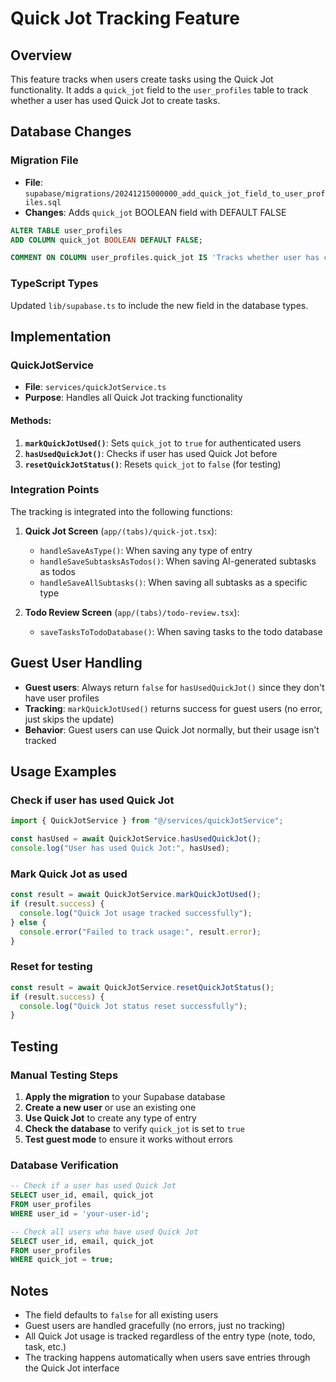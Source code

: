 # Quick Jot Tracking Feature

## Overview

This feature tracks when users create tasks using the Quick Jot functionality. It adds a `quick_jot` field to the `user_profiles` table to track whether a user has used Quick Jot to create tasks.

## Database Changes

### Migration File

- **File**: `supabase/migrations/20241215000000_add_quick_jot_field_to_user_profiles.sql`
- **Changes**: Adds `quick_jot` BOOLEAN field with DEFAULT FALSE

```sql
ALTER TABLE user_profiles
ADD COLUMN quick_jot BOOLEAN DEFAULT FALSE;

COMMENT ON COLUMN user_profiles.quick_jot IS 'Tracks whether user has created a task using Quick Jot feature';
```

### TypeScript Types

Updated `lib/supabase.ts` to include the new field in the database types.

## Implementation

### QuickJotService

- **File**: `services/quickJotService.ts`
- **Purpose**: Handles all Quick Jot tracking functionality

#### Methods:

1. **`markQuickJotUsed()`**: Sets `quick_jot` to `true` for authenticated users
2. **`hasUsedQuickJot()`**: Checks if user has used Quick Jot before
3. **`resetQuickJotStatus()`**: Resets `quick_jot` to `false` (for testing)

### Integration Points

The tracking is integrated into the following functions:

1. **Quick Jot Screen** (`app/(tabs)/quick-jot.tsx`):

   - `handleSaveAsType()`: When saving any type of entry
   - `handleSaveSubtasksAsTodos()`: When saving AI-generated subtasks as todos
   - `handleSaveAllSubtasks()`: When saving all subtasks as a specific type

2. **Todo Review Screen** (`app/(tabs)/todo-review.tsx`):
   - `saveTasksToTodoDatabase()`: When saving tasks to the todo database

## Guest User Handling

- **Guest users**: Always return `false` for `hasUsedQuickJot()` since they don't have user profiles
- **Tracking**: `markQuickJotUsed()` returns success for guest users (no error, just skips the update)
- **Behavior**: Guest users can use Quick Jot normally, but their usage isn't tracked

## Usage Examples

### Check if user has used Quick Jot

```typescript
import { QuickJotService } from "@/services/quickJotService";

const hasUsed = await QuickJotService.hasUsedQuickJot();
console.log("User has used Quick Jot:", hasUsed);
```

### Mark Quick Jot as used

```typescript
const result = await QuickJotService.markQuickJotUsed();
if (result.success) {
  console.log("Quick Jot usage tracked successfully");
} else {
  console.error("Failed to track usage:", result.error);
}
```

### Reset for testing

```typescript
const result = await QuickJotService.resetQuickJotStatus();
if (result.success) {
  console.log("Quick Jot status reset successfully");
}
```

## Testing

### Manual Testing Steps

1. **Apply the migration** to your Supabase database
2. **Create a new user** or use an existing one
3. **Use Quick Jot** to create any type of entry
4. **Check the database** to verify `quick_jot` is set to `true`
5. **Test guest mode** to ensure it works without errors

### Database Verification

```sql
-- Check if a user has used Quick Jot
SELECT user_id, email, quick_jot
FROM user_profiles
WHERE user_id = 'your-user-id';

-- Check all users who have used Quick Jot
SELECT user_id, email, quick_jot
FROM user_profiles
WHERE quick_jot = true;
```

## Notes

- The field defaults to `false` for all existing users
- Guest users are handled gracefully (no errors, just no tracking)
- All Quick Jot usage is tracked regardless of the entry type (note, todo, task, etc.)
- The tracking happens automatically when users save entries through the Quick Jot interface
